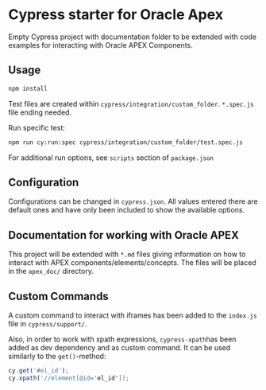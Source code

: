 # Cypress starter for Oracle Apex 

Empty Cypress project with documentation folder to be extended with code examples for interacting with Oracle APEX Components.

## Usage 

```sh
npm install
```

Test files are created within `cypress/integration/custom_folder`. `*.spec.js` file ending needed.

Run specific test:

```sh
npm run cy:run:spec cypress/integration/custom_folder/test.spec.js
```

For additional run options, see `scripts` section of `package.json`

## Configuration

Configurations can be changed in `cypress.json`. All values entered there are default ones and have only been included to show the available options.

## Documentation for working with Oracle APEX

This project will be extended with `*.md` files giving information on how to interact with APEX components/elements/concepts. 
The files will be placed in the `apex_doc/` directory.

## Custom Commands

A custom command to interact with iframes has been added to the `index.js` file in `cypress/support/`.

Also, in order to work with xpath expressions, `cypress-xpath`has been added as dev dependency and as custom command.
It can be used similarly to the `get()`-method:
```js
cy.get('#el_id');
cy.xpath('//element[@id='el_id']);
```
